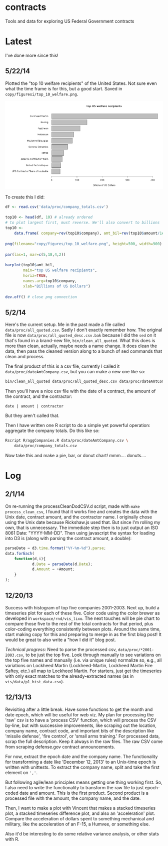 contracts
=========

Tools and data for exploring US Federal Government contracts

Latest
======

I've done more since this!

## 5/22/14

Plotted the "top 10 welfare recipients" of the United States. Not sure even 
what the time frame is for this, but a good start. Saved in `copy/figuresi/top_10_welfare.png`.

![welfare](copy/figures/top_10_welfare.png "welfare mamas")

To create this I did:

```R
df <- read.csv('data/proc/company_totals.csv')

top10 <- head(df, 10) # already ordered
# to plot largest first, must reverse. We'll also convert to billions
top10 <- 
    data.frame( company=rev(top10$company), amt_bil=rev(top10$amount/1e9) )

png(filename="copy/figures/top_10_welfare.png", height=500, width=900)

par(las=1, mar=c(5,18,4,2))

barplot(top10$amt_bil, 
        main="top US welfare recipients", 
        horiz=TRUE, 
        names.arg=top10$company, 
        xlab="Billions of US Dollars")

dev.off() # close png connection
```

5/2/14
------

Here's the current setup. Me in the past made a file called
`data/proc/all_quoted.csv`. Sadly I don't exactly remember how. The original 
file is now `data/proc/all_quoted_desc.csv.bak` because I did the `sed` on it
that's found in a brand-new file, `bin/clean_all_quoted`. What this does is
more than clean, actually, maybe needs a name change. It does clean the data,
then pass the cleaned version along to a bunch of sed commands that clean 
and process. 

The final product of this is a csv file, currently I called it
`data/proc/dateAmtCompany.csv`, but you can make a new one like so:

```bash
bin/clean_all_quoted data/proc/all_quoted_desc.csv data/proc/dateAmtCompany.csv
```

Then you'll have a nice csv file with the date of a contract, the amount of the
contract, and the contractor:

```
date | amount | contractor
```

But they aren't called that.

Then I have written one R script to do a simple yet powerful operation:
aggregate the company totals. Do this like so:

```bash
Rscript R/aggCompanies.R data/proc/dateAmtCompany.csv \
    data/proc/company_totals.csv 
```

Now take this and make a pie, bar, or donut chart! mmm.... donuts....

Log
===
2/1/14
------
On re-running the processCleanDodCSV.d script, made with `make process_clean_csv`,
I found that it works fine and creates the data with the Unix date, contract
amount, and the contractor name. I originally chose using the Unix date because
Rickshaw.js used that. But since I'm rolling my own, that is unnecessary. The
immediate step then is to just output an ISO 8061 Date: "YYYY-MM-DD". Then 
using javascript the syntax for loading into D3 is (along with parsing the
contract amount, a double):

```js
parseDate = d3.time.format("%Y-%m-%d").parse;
data.forEach( 
    function(d,i){ 
            d.Date = parseDate(d.Date); 
            d.Amount = +Amount;
    }
);
```

12/20/13
--------
Success with histogram of top five companies 2001-2003. Next up, build a 
timeseries plot for each of these five. Color code using the color brewer as
developed in `workspace/rnd/vis_lixo`. The next touches will be pie chart to
compare those five to the rest of the total contracts for that period, plus
color-coding everything consistently between plots. Around the same time, start
making copy for this and preparing to merge in as the first blog post! It would
be great to also write a "how I did it" blog post.

*Technical progress:*
Need to parse the processed csv, `data/proc/*2001-2003.csv`, to be just the
top five. Look through manually to see variations on the top five names and
manually (i.e. via unique rules) normalize so, e.g., all variations on Lockheed
Martin (Lockheed-Martin, Lockheed Martin Fire Saftey, etc.) all map to 
Lockheed Martin. For starters, just get the timeseries with only exact matches
to the already-extracted names (as in `vis/data/p1_hist_data.csv`).


12/13/13
--------
Revisiting after a little break. Have some functions to get the 
month and date epoch, which will be useful for web viz. My plan for 
processing the 'raw' csv is to have a 'process CSV' function, which will
process the CSV by-line, but with successive improvements, like scraping out
the location, company name, contract code, and important bits of the 
description like 'missile defense', 'fire control', or 'small arms training.'
For processed data, scrap the full description. Keep it always in the raw files.
The raw CSV come from scraping defense.gov contract announcements.

For now, extract the epoch date and the company name. The functionality for
transforming a date like 'December 12, 2013' to an Unix-time epoch is written
with unittests. To extract the company name, split and take the first element
on `','`. 

But following agile/lean principles means getting one thing working first.
So, I also need to write the functionality to transform the raw file to just
epoch-coded date and amount. This is the first product. Second product is a 
processed file with the amount, the company name, and the date.

Then, I want to make a plot with Vincent that makes a stacked timeseries plot,
a stacked timeseries difference plot, and also an 'acceleration' plot. Compare
the acceleration of dollars spent to something mechanical and military, 
like the acceleration of an F-15, a Humvee, or something else.

Also it'd be interesting to do some relative variance analysis, or other stats
with R.

